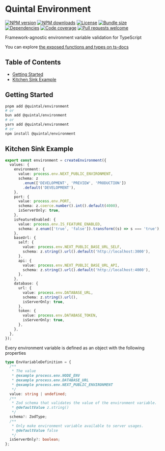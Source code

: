 # Quintal Environment

[![NPM version](https://img.shields.io/npm/v/@quintal/environment?style=flat-square)](https://npmjs.com/@quintal/environment)
[![NPM downloads](https://img.shields.io/npm/dt/@quintal/environment?style=flat-square)](https://npmjs.com/@quintal/environment)
[![License](https://img.shields.io/npm/l/@quintal/environment?style=flat-square)](https://github.com/quintalwebsolutions/quintal-oss/blob/main/LICENSE)
[![Bundle size](https://img.shields.io/bundlephobia/minzip/@quintal/environment?style=flat-square)](https://bundlephobia.com/package/@quintal/environment)
[![Dependencies](https://img.shields.io/librariesio/release/npm/@quintal/environment?style=flat-square)](https://libraries.io/npm/%40quintal%2Fenvironment/)
[![Code coverage](https://img.shields.io/codecov/c/github/quintalwebsolutions/quintal-oss?style=flat-square&token=3ORY9UP6H7&flag=environment&logo=codecov)](https://codecov.io/gh/quintalwebsolutions/quintal-oss)
[![Pull requests welcome](https://img.shields.io/badge/PRs-welcome-brightgreen.svg?style=flat-square)](https://github.com/quintalwebsolutions/quintal-oss/blob/main/CONTRIBUTING.md)

Framework-agnostic environment variable validation for TypeScript

You can explore [the exposed functions and types on ts-docs](https://tsdocs.dev/docs/@quintal/environment)

## Table of Contents

- [Getting Started](#getting-started)
- [Kitchen Sink Example](#kitchen-sink-example)

## Getting Started

```sh
pnpm add @quintal/environment
# or
bun add @quintal/environment
# or
yarn add @quintal/environment
# or
npm install @quintal/environment
```

<!-- END AUTO-GENERATED: Add custom documentation after this comment -->

## Kitchen Sink Example

```ts
export const environment = createEnvironment({
  values: {
    environment: {
      value: process.env.NEXT_PUBLIC_ENVIRONMENT,
      schema: z
        .enum(['DEVELOPMENT', 'PREVIEW', 'PRODUCTION'])
        .default('DEVELOPMENT'),
    },
    port: {
      value: process.env.PORT,
      schema: z.coerce.number().int().default(4000),
      isServerOnly: true,
    },
    isFeatureEnabled: {
      value: process.env.IS_FEATURE_ENABLED,
      schema: z.enum(['true', 'false']).transform((s) => s === 'true'),
    },
    baseUrl: {
      self: {
        value: process.env.NEXT_PUBLIC_BASE_URL_SELF,
        schema: z.string().url().default('http://localhost:3000'),
      },
      api: {
        value: process.env.NEXT_PUBLIC_BASE_URL_API,
        schema: z.string().url().default('http://localhost:4000'),
      },
    },
    database: {
      url: {
        value: process.env.DATABASE_URL,
        schema: z.string().url(),
        isServerOnly: true,
      },
      token: {
        value: process.env.DATABASE_TOKEN,
        isServerOnly: true,
      },
    },
  },
});
```

Every environment variable is defined as an object with the following properties

```ts
type EnvVariableDefinition = {
  /**
   * The value
   * @example process.env.NODE_ENV
   * @example process.env.DATABASE_URL
   * @example process.env.NEXT_PUBLIC_ENVIRONMENT
   */
  value: string | undefined;
  /**
   * Zod schema that validates the value of the environment variable.
   * @defaultValue z.string()
   */
  schema?: ZodType;
  /**
   * Only make environment variable available to server usages.
   * @defaultValue false
   */
  isServerOnly?: boolean;
};
```
